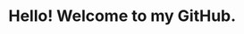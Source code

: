 # Hello! Welcome to my GitHub.
<!--
**bwar25/bwar25** is a ✨ _special_ ✨ repository because its `README.md` (this file) appears on your GitHub profile.
-->
